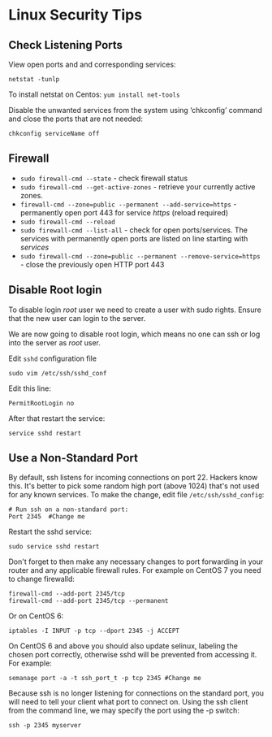 # Linux Security Tips

## Check Listening Ports

View open ports and and corresponding services:

```
netstat -tunlp
```

To install netstat on Centos: `yum install net-tools`

Disable the unwanted services from the system using ‘chkconfig’ command and close the ports that are not needed:

```
chkconfig serviceName off
```
## Firewall

- `sudo firewall-cmd --state` - check firewall status
- `sudo firewall-cmd --get-active-zones` - retrieve your currently active zones.
- `firewall-cmd --zone=public --permanent --add-service=https` - permanently open port 443 for service *https* (reload required)
- `sudo firewall-cmd --reload`
- `sudo firewall-cmd --list-all` - check for open ports/services. The services with permanently open ports are listed on line starting with *services*
- `sudo firewall-cmd --zone=public --permanent --remove-service=https` - close the previously open HTTP port 443

## Disable Root login

To disable login *root* user we need to create a user with sudo rights. Ensure that the new user can login to the server.

We are now going to disable root login, which means no one can ssh or log into the server as *root* user.

Edit `sshd` configuration file 

```
sudo vim /etc/ssh/sshd_conf
````

Edit this line:

```
PermitRootLogin no
```

After that restart the service:

```
service sshd restart
```

## Use a Non-Standard Port

By default, ssh listens for incoming connections on port 22. Hackers know this. 
It's better to pick some random high port (above 1024) that's not used for any known services. 
To make the change, edit file `/etc/ssh/sshd_config`:

```
# Run ssh on a non-standard port:
Port 2345  #Change me
```

Restart the sshd service: 

```
sudo service sshd restart
```

Don't forget to then make any necessary changes to port forwarding in your router and any applicable firewall rules. 
For example on CentOS 7 you need to change firewalld:

```
firewall-cmd --add-port 2345/tcp
firewall-cmd --add-port 2345/tcp --permanent
```

Or on CentOS 6:

```
iptables -I INPUT -p tcp --dport 2345 -j ACCEPT
```

On CentOS 6 and above you should also update selinux, labeling the chosen port correctly, 
otherwise sshd will be prevented from accessing it. For example:

```
semanage port -a -t ssh_port_t -p tcp 2345 #Change me 
```

Because ssh is no longer listening for connections on the standard port, you will need to tell your client what port to connect on. Using the ssh client from the command line, we may specify the port using the -p switch:

```
ssh -p 2345 myserver
```
